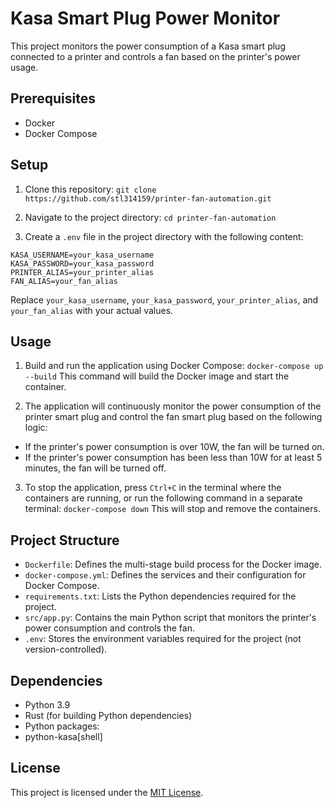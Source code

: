 # Kasa Smart Plug Power Monitor

This project monitors the power consumption of a Kasa smart plug connected to a printer and controls a fan based on the printer's power usage.

## Prerequisites

- Docker
- Docker Compose

## Setup

1. Clone this repository:
`git clone https://github.com/stl314159/printer-fan-automation.git`

2. Navigate to the project directory:
`cd printer-fan-automation`

3. Create a `.env` file in the project directory with the following content:
```
KASA_USERNAME=your_kasa_username
KASA_PASSWORD=your_kasa_password
PRINTER_ALIAS=your_printer_alias
FAN_ALIAS=your_fan_alias
```

Replace `your_kasa_username`, `your_kasa_password`, `your_printer_alias`, and `your_fan_alias` with your actual values.

## Usage

1. Build and run the application using Docker Compose:
`docker-compose up --build` This command will build the Docker image and start the container.

2. The application will continuously monitor the power consumption of the printer smart plug and control the fan smart plug based on the following logic:
- If the printer's power consumption is over 10W, the fan will be turned on.
- If the printer's power consumption has been less than 10W for at least 5 minutes, the fan will be turned off.

3. To stop the application, press `Ctrl+C` in the terminal where the containers are running, or run the following command in a separate terminal: `docker-compose down` This will stop and remove the containers.

## Project Structure

- `Dockerfile`: Defines the multi-stage build process for the Docker image.
- `docker-compose.yml`: Defines the services and their configuration for Docker Compose.
- `requirements.txt`: Lists the Python dependencies required for the project.
- `src/app.py`: Contains the main Python script that monitors the printer's power consumption and controls the fan.
- `.env`: Stores the environment variables required for the project (not version-controlled).

## Dependencies

- Python 3.9
- Rust (for building Python dependencies)
- Python packages:
- python-kasa[shell]

## License

This project is licensed under the [MIT License](LICENSE).